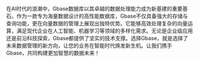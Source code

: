 在AI时代的浪潮中，Gbase数据库以其卓越的数据处理能力成为新基建的重要基石。作为一款专为海量数据设计的高性能数据库，Gbase不仅具备强大的存储与查询功能，更在向量数据的管理上展现出独特优势。它能够高效处理复杂的向量运算，满足现代企业在人工智能、机器学习等领域的多样化需求。无论是企业级应用还是前沿科技探索，Gbase都提供了坚实的技术支撑。选择Gbase，就是选择了未来数据管理的新方向，让您的业务在智能时代焕发新生机。让我们携手Gbase，共同构建更加智慧的数据未来！